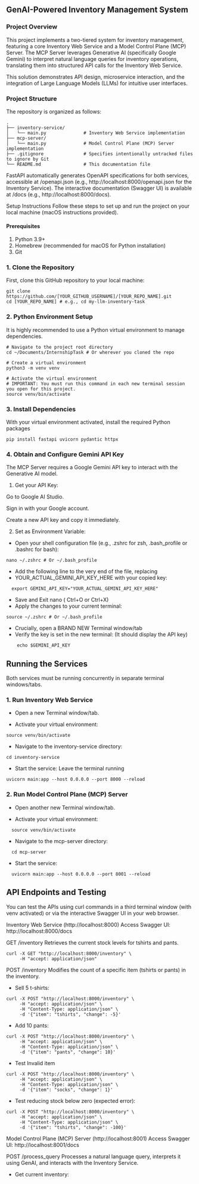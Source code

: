 ## GenAI-Powered Inventory Management System

### Project Overview

This project implements a two-tiered system for inventory management, featuring a core Inventory Web Service and a Model Control Plane (MCP) Server. The MCP Server leverages Generative AI (specifically Google Gemini) to interpret natural language queries for inventory operations, translating them into structured API calls for the Inventory Web Service.

This solution demonstrates API design, microservice interaction, and the integration of Large Language Models (LLMs) for intuitive user interfaces.

### Project Structure
The repository is organized as follows:

```
.
├── inventory-service/
│   └── main.py              # Inventory Web Service implementation
├── mcp-server/
│   └── main.py              # Model Control Plane (MCP) Server implementation
├── .gitignore               # Specifies intentionally untracked files to ignore by Git
└── README.md                # This documentation file
```
FastAPI automatically generates OpenAPI specifications for both services, accessible at /openapi.json (e.g., http://localhost:8000/openapi.json for the Inventory Service). The interactive documentation (Swagger UI) is available at /docs (e.g., http://localhost:8000/docs).

Setup Instructions
Follow these steps to set up and run the project on your local machine (macOS instructions provided).

#### Prerequisites
1. Python 3.9+
2. Homebrew (recommended for macOS for Python installation)
3. Git

### 1. Clone the Repository

First, clone this GitHub repository to your local machine:

```
git clone https://github.com/[YOUR_GITHUB_USERNAME]/[YOUR_REPO_NAME].git
cd [YOUR_REPO_NAME] # e.g., cd my-llm-inventory-task
```
### 2. Python Environment Setup
It is highly recommended to use a Python virtual environment to manage dependencies.

```
# Navigate to the project root directory
cd ~/Documents/InternshipTask # Or wherever you cloned the repo

# Create a virtual environment
python3 -m venv venv

# Activate the virtual environment
# IMPORTANT: You must run this command in each new terminal session you open for this project.
source venv/bin/activate
```
### 3. Install Dependencies
With your virtual environment activated, install the required Python packages
```
pip install fastapi uvicorn pydantic httpx
```
### 4. Obtain and Configure Gemini API Key

The MCP Server requires a Google Gemini API key to interact with the Generative AI model.

1. Get your API Key:

Go to Google AI Studio.

Sign in with your Google account.

Create a new API key and copy it immediately.

2. Set as Environment Variable:

- Open your shell configuration file (e.g., .zshrc for zsh, .bash_profile or .bashrc for bash):
```
nano ~/.zshrc # Or ~/.bash_profile
```
- Add the following line to the very end of the file, replacing
- YOUR_ACTUAL_GEMINI_API_KEY_HERE with your copied key:
```
  export GEMINI_API_KEY="YOUR_ACTUAL_GEMINI_API_KEY_HERE"
```
- Save and Exit nano ( Ctrl+O or Ctrl+X)
- Apply the changes to your current terminal:
```
source ~/.zshrc # Or ~/.bash_profile
```
- Crucially, open a BRAND NEW Terminal window/tab
- Verify the key is set in the new terminal: (It should display the API key)
```
    echo $GEMINI_API_KEY
```
## Running the Services
Both services must be running concurrently in separate terminal windows/tabs.

### 1. Run Inventory Web Service
- Open a new Terminal window/tab.

- Activate your virtual environment:
```
source venv/bin/activate
```
- Navigate to the inventory-service directory:
```
cd inventory-service
```
- Start the service: Leave the terminal running
```
uvicorn main:app --host 0.0.0.0 --port 8000 --reload
```
### 2. Run Model Control Plane (MCP) Server
- Open another new Terminal window/tab.

- Activate your virtual environment:
```
  source venv/bin/activate
```
- Navigate to the mcp-server directory:
```
  cd mcp-server
```
- Start the service:
```
  uvicorn main:app --host 0.0.0.0 --port 8001 --reload
```
## API Endpoints and Testing

You can test the APIs using curl commands in a third terminal window (with venv activated) or via the interactive Swagger UI in your web browser.

Inventory Web Service (http://localhost:8000)
Access Swagger UI: http://localhost:8000/docs

GET /inventory
Retrieves the current stock levels for tshirts and pants.
```
curl -X GET "http://localhost:8000/inventory" \
     -H "accept: application/json"
```
POST /inventory
Modifies the count of a specific item (tshirts or pants) in the inventory.

- Sell 5 t-shirts:
```
curl -X POST "http://localhost:8000/inventory" \
     -H "accept: application/json" \
     -H "Content-Type: application/json" \
     -d '{"item": "tshirts", "change": -5}'
```
- Add 10 pants:
```
curl -X POST "http://localhost:8000/inventory" \
     -H "accept: application/json" \
     -H "Content-Type: application/json" \
     -d '{"item": "pants", "change": 10}'
```
- Test Invalid item
```
curl -X POST "http://localhost:8000/inventory" \
     -H "accept: application/json" \
     -H "Content-Type: application/json" \
     -d '{"item": "socks", "change": 1}'
```
- Test reducing stock below zero (expected error):
```
curl -X POST "http://localhost:8000/inventory" \
     -H "accept: application/json" \
     -H "Content-Type: application/json" \
     -d '{"item": "tshirts", "change": -100}'
```
Model Control Plane (MCP) Server (http://localhost:8001)
Access Swagger UI: http://localhost:8001/docs

POST /process_query
Processes a natural language query, interprets it using GenAI, and interacts with the Inventory Service.

- Get current inventory:





  


